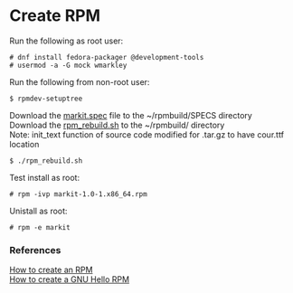 # Create RPM

Run the following as root user:

```
# dnf install fedora-packager @development-tools
# usermod -a -G mock wmarkley
```

Run the following from non-root user:

```
$ rpmdev-setuptree
```

Download the [markit.spec](https://raw.githubusercontent.com/willmarkley/Markit/master/linux-rpm/markit.spec) file to the ~/rpmbuild/SPECS directory  
Download the [rpm_rebuild.sh](https://raw.githubusercontent.com/willmarkley/Markit/master/linux-rpm/rpm_rebuild.sh) to the ~/rpmbuild/ directory  
Note: init_text function of source code modified for .tar.gz to have cour.ttf location  

```
$ ./rpm_rebuild.sh
```

Test install as root:

```
# rpm -ivp markit-1.0-1.x86_64.rpm
```

Unistall as root:

```
# rpm -e markit
```


### References
[How to create an RPM](https://fedoraproject.org/wiki/How_to_create_an_RPM_package)  
[How to create a GNU Hello RPM](https://fedoraproject.org/wiki/How_to_create_a_GNU_Hello_RPM_package)  
